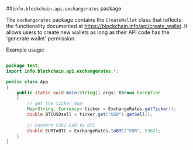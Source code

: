 ##`info.blockchain.api.exchangerates` package

The `exchangerates` package contains the `CreateWallet` class that reflects the functionality documented at https://blockchain.info/api/create_wallet. It allows users to create new wallets as long as their API code has the 'generate wallet' permission.

Example usage:

```java

package test;
import info.blockchain.api.exchangerates.*;

public class App 
{
    public static void main(String[] args) throws Exception
    {	
		// get the ticker map
    	Map<String, Currency> ticker = ExchangeRates.getTicker();
    	double BTCUSDsell = ticker.get("USD").getSell();
    	
		// convert 5362 EUR to BTC
    	double EURToBTC = ExchangeRates.toBTC("EUR", 5362);
    }
}

```